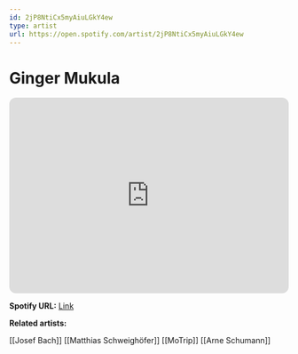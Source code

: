 ```yaml
---
id: 2jP8NtiCx5myAiuLGkY4ew
type: artist
url: https://open.spotify.com/artist/2jP8NtiCx5myAiuLGkY4ew
---
```

# Ginger Mukula

<iframe style="border-radius:12px" src="https://open.spotify.com/embed/artist/2jP8NtiCx5myAiuLGkY4ew" width="100%" height="352" frameBorder="0" allowfullscreen="" allow="autoplay; clipboard-write; encrypted-media; fullscreen; picture-in-picture" loading="lazy"></iframe>

**Spotify URL:** [Link](https://open.spotify.com/artist/2jP8NtiCx5myAiuLGkY4ew)

**Related artists:**

[[Josef Bach]]
[[Matthias Schweighöfer]]
[[MoTrip]]
[[Arne Schumann]]
